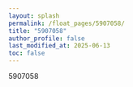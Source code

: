 ```yaml
---
layout: splash
permalink: /float_pages/5907058/
title: "5907058"
author_profile: false
last_modified_at: 2025-06-13
toc: false
---
```

 
5907058
